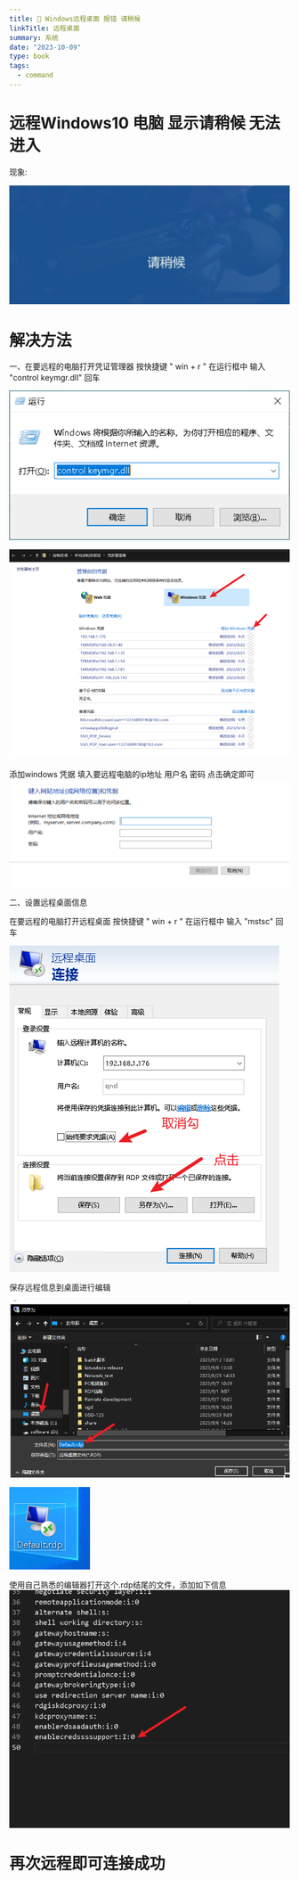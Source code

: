 ```yaml
---
title: 🤖 Windows远程桌面 报错 请稍候
linkTitle: 远程桌面
summary: 系统
date: "2023-10-09"
type: book
tags:
  - command
---
```



# 远程Windows10 电脑 显示请稍候 无法进入

现象:

![Alt text](image.png)

# 解决方法

一、在要远程的电脑打开凭证管理器 按快捷键 " win + r " 在运行框中 输入  "control keymgr.dll" 回车

![Alt text](image-1.png)

![Alt text](image-2.png)

添加windows 凭据 填入要远程电脑的ip地址 用户名 密码 点击确定即可
![Alt text](image-3.png)

二、设置远程桌面信息

在要远程的电脑打开远程桌面 按快捷键 " win + r " 在运行框中 输入  "mstsc" 回车

![Alt text](image-5.png)

保存远程信息到桌面进行编辑

![Alt text](image-6.png)

![Alt text](image-7.png)

使用自己熟悉的编辑器打开这个.rdp结尾的文件，添加如下信息
![Alt text](image-8.png)

# 再次远程即可连接成功
